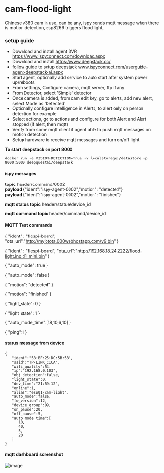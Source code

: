 # cam-flood-light
Chinese v380 cam in use, can be any, ispy sends mqtt message when there is motion detection, esp8266 triggers flood light,  

### setup guide
* Download and install agent DVR https://www.ispyconnect.com/download.aspx
* Download and install https://www.deepstack.cc/
* follow guide to setup deepstack www.ispyconnect.com/userguide-agent-deepstack-ai.aspx
* Start agent, optionally add service to auto start after system power up/reboots
* From settings, Configure camera, mqtt server, ftp if any
* From Detector, select 'Simple' detector
* Once camera is added, from cam edit key, go to alerts, add new alert, select Mode as 'Detected'
* Optionally configure intelligence in Alerts, to alert only on person detection for example
* Select actions, go to actions and configure for both Alert and Alert stopped (if alert, then mqtt)
* Verify from some mqtt client if agent able to push mqtt messages on motion detection
* Setup hardware to receive mqtt messages and turn on/off light

**To start deepstack on port 8000** 

```docker run -e VISION-DETECTION=True -v localstorage:/datastore -p 8000:5000 deepquestai/deepstack``` 

#### ispy messages
**topic** header/command/0002  
**payload** {"ident":"ispy-agent-0002","motion": "detected"}  
**payload** {"ident":"ispy-agent-0002","motion": "finished"} 

**mqtt status topic** 
header/statue/device_id 

**mqtt command topic** 
header/command/device_id 
#### MQTT Test commands

{ 
"ident" : "flespi-board", 
"ota_url":"http://myiotota.000webhostapp.com/v9.bin" 
} 

{ 
"ident" : "flespi-board", 
"ota_url":"http://192.168.18.24:2222/flood-light.ino.d1_mini.bin" 
} 

{
  "auto_mode": true
}

{
  "auto_mode": false
}

{
"motion": "detected"
}

{
"motion": "finished"
}

{
  "light_state": 0
}

{
  "light_state": 1
}

{ 
"auto_mode_time":[18,10,6,10] 
} 

{ 
"ping":1 
} 
#### status message from device 
```
{
   "ident":"58:BF:25:DC:5B:53",
   "ssid":"TP-LINK_C1CA",
   "wifi_quality":54,
   "ip":"192.168.0.103",
   "obj_detection":false,
   "light_state":0,
   "dev_time":"21:59:12",
   "online":1,
   "alias":"esp01-cam-light",
   "auto_mode":false,
   "fw_version":12,
   "device_group":99,
   "on_pause":20,
   "off_pause":5,
   "auto_mode_time":[
      18,
      40,
      5,
      20
   ]
} 
``` 
#### mqtt dashboard screenshot
![image](https://user-images.githubusercontent.com/12946496/161364333-2fbdeb47-92de-4f33-afff-e35535ab31a7.png)
